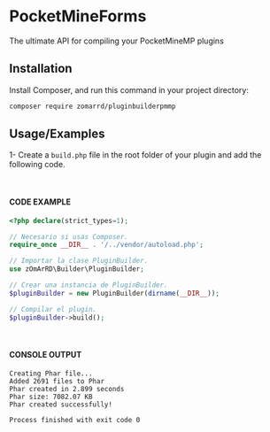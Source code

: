 
# PocketMineForms

The ultimate API for compiling your PocketMineMP plugins


## Installation

Install Composer, and run this command in your project directory:

```sh
composer require zomarrd/pluginbuilderpmmp
```

## Usage/Examples

1- Create a ``build.php`` file in the root folder of your plugin and add the following code.

<br>

#### CODE EXAMPLE

```php
<?php declare(strict_types=1);

// Necesario si usas Composer.
require_once __DIR__ . '/../vendor/autoload.php';

// Importar la clase PluginBuilder.
use zOmArRD\Builder\PluginBuilder;

// Crear una instancia de PluginBuilder.
$pluginBuilder = new PluginBuilder(dirname(__DIR__));

// Compilar el plugin.
$pluginBuilder->build();
```


<br>

#### CONSOLE OUTPUT
```shell
Creating Phar file...
Added 2691 files to Phar
Phar created in 2.899 seconds
Phar size: 7082.07 KB
Phar created successfully!

Process finished with exit code 0
```
